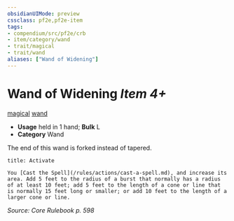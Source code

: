 ```yaml
---
obsidianUIMode: preview
cssclass: pf2e,pf2e-item
tags:
- compendium/src/pf2e/crb
- item/category/wand
- trait/magical
- trait/wand
aliases: ["Wand of Widening"]
---
```

# Wand of Widening *Item 4+*  
[magical](/rules/traits/magical.md)  [wand](/rules/traits/wand.md)  

- **Usage** held in 1 hand; **Bulk** L
- **Category** Wand

The end of this wand is forked instead of tapered.

```ad-embed-ability
title: Activate

You [Cast the Spell](/rules/actions/cast-a-spell.md), and increase its area. Add 5 feet to the radius of a burst that normally has a radius of at least 10 feet; add 5 feet to the length of a cone or line that is normally 15 feet long or smaller; or add 10 feet to the length of a larger cone or line.
```

*Source: Core Rulebook p. 598*